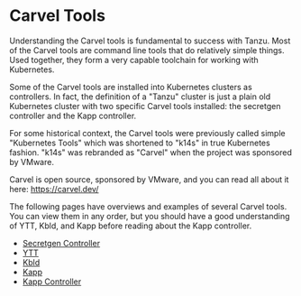 # Carvel Tools

Understanding the Carvel tools is fundamental to success with Tanzu. Most of the Carvel tools are command line tools that do
relatively simple things. Used together, they form a very capable toolchain for working with Kubernetes.

Some of the Carvel tools are installed into Kubernetes clusters as controllers. In fact, the definition of a "Tanzu" cluster
is just a plain old Kubernetes cluster with two specific Carvel tools installed: the secretgen controller and the Kapp controller.

For some historical context, the Carvel tools were previously called simple "Kubernetes Tools" which was shortened to "k14s" in
true Kubernetes fashion. "k14s" was rebranded as "Carvel" when the project was sponsored by VMware.

Carvel is open source, sponsored by VMware, and you can read all about it here: https://carvel.dev/

The following pages have overviews and examples of several Carvel tools. You can view them in any order, but you should
have a good understanding of YTT, Kbld, and Kapp before reading about the Kapp controller.

- [Secretgen Controller](secretgen-controller/README.md)
- [YTT](ytt/README.md)
- [Kbld](kbld/README.md)
- [Kapp](kapp/README.md)
- [Kapp Controller](kapp-controller/README.md)
